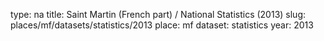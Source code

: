 type: na
title: Saint Martin (French part) / National Statistics (2013)
slug: places/mf/datasets/statistics/2013
place: mf
dataset: statistics
year: 2013
